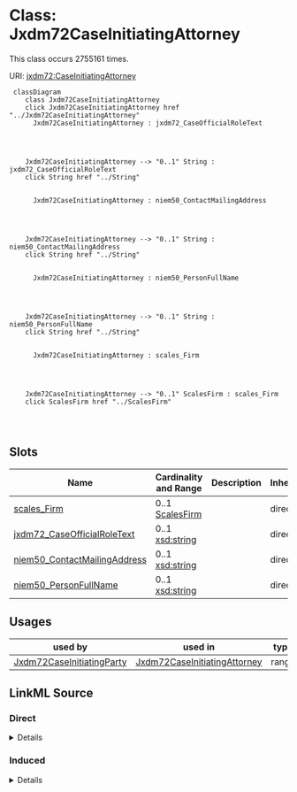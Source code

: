 

# Class: Jxdm72CaseInitiatingAttorney




This class occurs 2755161 times.


URI: [jxdm72:CaseInitiatingAttorney](http://release.niem.gov/niem/domains/jxdm/7.2/CaseInitiatingAttorney)






```mermaid
 classDiagram
    class Jxdm72CaseInitiatingAttorney
    click Jxdm72CaseInitiatingAttorney href "../Jxdm72CaseInitiatingAttorney"
      Jxdm72CaseInitiatingAttorney : jxdm72_CaseOfficialRoleText
        
          
    
    
    Jxdm72CaseInitiatingAttorney --> "0..1" String : jxdm72_CaseOfficialRoleText
    click String href "../String"

        
      Jxdm72CaseInitiatingAttorney : niem50_ContactMailingAddress
        
          
    
    
    Jxdm72CaseInitiatingAttorney --> "0..1" String : niem50_ContactMailingAddress
    click String href "../String"

        
      Jxdm72CaseInitiatingAttorney : niem50_PersonFullName
        
          
    
    
    Jxdm72CaseInitiatingAttorney --> "0..1" String : niem50_PersonFullName
    click String href "../String"

        
      Jxdm72CaseInitiatingAttorney : scales_Firm
        
          
    
    
    Jxdm72CaseInitiatingAttorney --> "0..1" ScalesFirm : scales_Firm
    click ScalesFirm href "../ScalesFirm"

        
      
```




<!-- no inheritance hierarchy -->


## Slots

| Name | Cardinality and Range | Description | Inheritance | Occurrences |
| ---  | --- | --- | --- | --- |
| [scales_Firm](../slots/scales_Firm.md) | 0..1 <br/> [ScalesFirm](../classes/ScalesFirm.md) |  <br/>  | direct | 1365635 |
| [jxdm72_CaseOfficialRoleText](../slots/jxdm72_CaseOfficialRoleText.md) | 0..1 <br/> [xsd:string](http://www.w3.org/2001/XMLSchema#string) |  <br/>  | direct | 204677 |
| [niem50_ContactMailingAddress](../slots/niem50_ContactMailingAddress.md) | 0..1 <br/> [xsd:string](http://www.w3.org/2001/XMLSchema#string) |  <br/>  | direct | 1432528 |
| [niem50_PersonFullName](../slots/niem50_PersonFullName.md) | 0..1 <br/> [xsd:string](http://www.w3.org/2001/XMLSchema#string) |  <br/>  | direct | 2755161 |





## Usages

| used by | used in | type | used |
| ---  | --- | --- | --- |
| [Jxdm72CaseInitiatingParty](../classes/Jxdm72CaseInitiatingParty.md) | [Jxdm72CaseInitiatingAttorney](../classes/Jxdm72CaseInitiatingAttorney.md) | range | [Jxdm72CaseInitiatingAttorney](../classes/Jxdm72CaseInitiatingAttorney.md) |











## LinkML Source

<!-- TODO: investigate https://stackoverflow.com/questions/37606292/how-to-create-tabbed-code-blocks-in-mkdocs-or-sphinx -->

### Direct

<details>

```yaml
name: jxdm72_CaseInitiatingAttorney
from_schema: okns:scales-kg
rank: 1000
slots:
- scales_Firm
- jxdm72_CaseOfficialRoleText
- niem50_ContactMailingAddress
- niem50_PersonFullName
class_uri: jxdm72:CaseInitiatingAttorney

```
</details>

### Induced

<details>

```yaml
name: jxdm72_CaseInitiatingAttorney
from_schema: okns:scales-kg
rank: 1000
attributes:
  scales_Firm:
    name: scales_Firm
    from_schema: okns:scales-kg
    rank: 1000
    slot_uri: scales:Firm
    alias: scales_Firm
    owner: jxdm72_CaseInitiatingAttorney
    domain_of:
    - jxdm72_Attorney
    - jxdm72_CaseDefenseAttorney
    - jxdm72_CaseInitiatingAttorney
    range: scales_Firm
  jxdm72_CaseOfficialRoleText:
    name: jxdm72_CaseOfficialRoleText
    from_schema: okns:scales-kg
    rank: 1000
    slot_uri: jxdm72:CaseOfficialRoleText
    alias: jxdm72_CaseOfficialRoleText
    owner: jxdm72_CaseInitiatingAttorney
    domain_of:
    - jxdm72_Attorney
    - jxdm72_CaseDefenseAttorney
    - jxdm72_CaseInitiatingAttorney
    range: string
  niem50_ContactMailingAddress:
    name: niem50_ContactMailingAddress
    from_schema: okns:scales-kg
    rank: 1000
    slot_uri: niem50:ContactMailingAddress
    alias: niem50_ContactMailingAddress
    owner: jxdm72_CaseInitiatingAttorney
    domain_of:
    - jxdm72_Attorney
    - jxdm72_CaseDefenseAttorney
    - jxdm72_CaseInitiatingAttorney
    range: string
  niem50_PersonFullName:
    name: niem50_PersonFullName
    from_schema: okns:scales-kg
    rank: 1000
    slot_uri: niem50:PersonFullName
    alias: niem50_PersonFullName
    owner: jxdm72_CaseInitiatingAttorney
    domain_of:
    - jxdm72_Attorney
    - jxdm72_CaseDefendantParty
    - jxdm72_CaseDefenseAttorney
    - jxdm72_CaseInitiatingAttorney
    - jxdm72_CaseJudge
    - jxdm72_Judge
    - scales_Party
    range: string
class_uri: jxdm72:CaseInitiatingAttorney

```
</details>